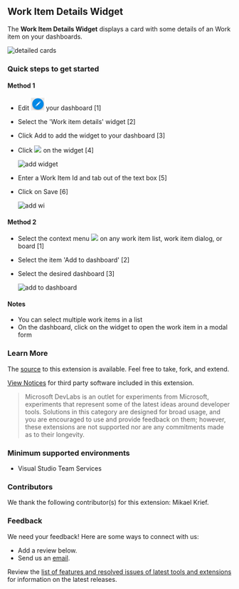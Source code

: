 ## Work Item Details Widget ##

The **Work Item Details Widget** displays a card with some details of an Work item on your dashboards.

![detailed cards](/img/detailed-cards.png)

### Quick steps to get started ###

#### Method 1

- Edit ![](img/overview_edit.png) your dashboard [1]
- Select the 'Work item details' widget [2]
- Click Add to add the widget to your dashboard [3]
- Click ![](/img/configure.png) on the widget [4]

	![add widget](/img/add-widget-steps.png)

- Enter a Work Item Id and tab out of the text box [5]
- Click on Save [6]

	![add wi](/img/wi-id-configuration.png)

#### Method 2

- Select the context menu ![](/img/context.png) on any work item list, work item dialog, or board [1]
- Select the item 'Add to dashboard' [2]
- Select the desired dashboard [3]

	![add to dashboard](/img/add-dashboard.png)

#### Notes

- You can select multiple work items in a list
- On the dashboard, click on the widget to open the work item in a modal form 

### Learn More

The [source](https://github.com/ALM-Rangers/Work-Item-Details-Widget-Extension) to this extension is available. Feel free to take, fork, and extend.

[View Notices](https://marketplace.visualstudio.com/_apis/public/gallery/publisher/ms-devlabs/extension/WorkItemDetails/latest/assetbyname/ThirdPartyNotices.txt) for third party software included in this extension.

> Microsoft DevLabs is an outlet for experiments from Microsoft, experiments that represent some of the latest ideas around developer tools. Solutions in this category are designed for broad usage, and you are encouraged to use and provide feedback on them; however, these extensions are not supported nor are any commitments made as to their longevity.

### Minimum supported environments ###
- Visual Studio Team Services

### Contributors ###
We thank the following contributor(s) for this extension: Mikael Krief.

### Feedback ###

We need your feedback! Here are some ways to connect with us:

- Add a review below.
- Send us an [email](mailto://mktdevlabs@microsoft.com).

Review the [list of features and resolved issues of latest tools and extensions](https://aka.ms/vsarreleases) for information on the latest releases.
